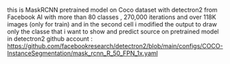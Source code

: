 this is MaskRCNN pretrained model on Coco dataset with detectron2 from Facebook AI with more than 80 classes , 270,000 iterations and over 118K images (only for train) and in the second cell i modified the output to draw only the classe that i want to show and predict 
 source on pretrained model in detectron2 github account :
 https://github.com/facebookresearch/detectron2/blob/main/configs/COCO-InstanceSegmentation/mask_rcnn_R_50_FPN_1x.yaml
